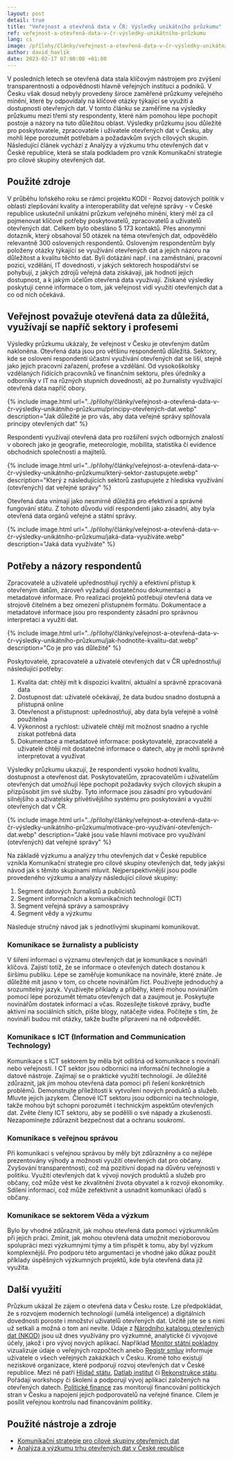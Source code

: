 ```yaml
---
layout: post
detail: true
title: "Veřejnost a otevřená data v ČR: Výsledky unikátního průzkumu"
ref: veřejnost-a-otevřená-data-v-čr-výsledky-unikátního-průzkumu
lang: cs
image: /přílohy/články/veřejnost-a-otevřená-data-v-čr-výsledky-unikátního-průzkumu/motivace-pro-využívání-otevřených-dat.webp
author: david_havlík
date: 2023-02-17 07:00:00 +01:00
---
```

V posledních letech se otevřená data stala klíčovým nástrojem pro zvýšení transparentnosti a odpovědnosti hlavně veřejných institucí a podniků. 
V Česku však dosud nebyly provedeny široce zaměřené průzkumy veřejného mínění, které by odpovídaly na klíčové otázky týkající se využití a dostupnosti otevřených dat. 
V tomto článku se zaměříme na výsledky průzkumu mezi třemi sty respondenty, které nám pomohou lépe pochopit postoje a názory na tuto důležitou oblast.
Výsledky průzkumu jsou důležité pro poskytovatele, zpracovatele i uživatele otevřených dat v Česku, aby mohli lépe porozumět potřebám a požadavkům svých cílových skupin. 
Následující článek vychází z Analýzy a výzkumu trhu otevřených dat v České republice, která se stala podkladem pro vznik Komunikační strategie pro cílové skupiny otevřených dat.

<!--more-->

## Použité zdroje

V průběhu loňského roku se rámci projektu KODI - Rozvoj datových politik v oblasti zlepšování kvality a interoperability dat veřejné správy - v České republice uskutečnil unikátní průzkum veřejného mínění, který měl za cíl pojmenovat klíčové potřeby poskytovatelů, zpracovatelů a uživatelů otevřených dat.
Celkem bylo obesláno 5 173 kontaktů.
Přes anonymní dotazník, který obsahoval 50 otázek na téma otevřených dat, odpovědělo relevantně 300 oslovených respondentů. 
Osloveným respondentům byly položeny otázky týkající se využívání otevřených dat a jejich názoru na důležitost a kvalitu těchto dat.
Byli dotázáni např. i na zaměstnání, pracovní pozici, vzdělání, IT dovednosti, v jakých sektorech hospodářství se pohybují, z jakých zdrojů veřejná data získávají, jak hodnotí jejich dostupnost, a k jakým účelům otevřená data využívají.
Získané výsledky poskytují cenné informace o tom, jak veřejnost vidí využití otevřených dat a co od nich očekává.

## Veřejnost považuje otevřená data za důležitá, využívají se napříč sektory i profesemi

Výsledky průzkumu ukázaly, že veřejnost v Česku je otevřeným datům nakloněna. 
Otevřená data jsou pro většinu respondentů důležitá. 
Sektory, kde se oslovení respondenti účastní využívání otevřených dat se liší, stejně jako jejich pracovní zařazení, profese a vzdělání.
Od vysokoškolsky vzdělaných řídících pracovníků ve finančním sektoru, přes úředníky a odborníky v IT na různých stupních dovedností, až po žurnalisty využívající otevřená data napříč obory.

{% include image.html url="../přílohy/články/veřejnost-a-otevřená-data-v-čr-výsledky-unikátního-průzkumu/principy-otevřených-dat.webp" description="Jak důležité je pro vás, aby data veřejné správy splňovala principy otevřených dat" %}

Respondenti využívají otevřená data pro rozšíření svých odborných znalostí v oborech jako je geografie, meteorologie, mobilita, statistika či evidence obchodních společnosti a majitelů.

{% include image.html url="../přílohy/články/veřejnost-a-otevřená-data-v-čr-výsledky-unikátního-průzkumu/který-sektor-zastupujete.webp" description="Který z následujících sektorů zastupujete z hlediska využívání (otevřených) dat veřejné správy" %}

Otevřená data vnímají jako nesmírně důležitá pro efektivní a správné fungování státu.
Z tohoto důvodu vidí respondenti jako zásadní, aby byla otevřená data orgánů veřejné a státní správy. 

{% include image.html url="../přílohy/články/veřejnost-a-otevřená-data-v-čr-výsledky-unikátního-průzkumu/jaká-data-využíváte.webp" description="Jaká data využíváte" %}

## Potřeby a názory respondentů

Zpracovatelé a uživatelé upřednostňují rychlý a efektivní přístup k otevřeným datům, zároveň vyžadují dostatečnou dokumentaci a metadatové informace. 
Pro realizaci projektů potřebují otevřená data ve strojově čitelném a bez omezení přístupném formátu.
Dokumentace a metadatové informace jsou pro respondenty zásadní pro správnou interpretaci a využití dat.

{% include image.html url="../přílohy/články/veřejnost-a-otevřená-data-v-čr-výsledky-unikátního-průzkumu/jak-hodnotíte-kvalitu-dat.webp" description="Co je pro vás důležité" %}

Poskytovatelé, zpracovatelé a uživatelé otevřených dat v ČR upřednostňují následující potřeby:

1. Kvalita dat: chtějí mít k dispozici kvalitní, aktuální a správně zpracovaná data
2. Dostupnost dat: uživatelé očekávají, že data budou snadno dostupná a přístupná online
3. Otevřenost a přístupnost: upřednostňují, aby data byla veřejně a volně použitelná
4. Výkonnost a rychlost: uživatelé chtějí mít možnost snadno a rychle získat potřebná data
5. Dokumentace a metadatové informace: poskytovatelé, zpracovatelé a uživatelé chtějí mít dostatečné informace o datech, aby je mohli správně interpretovat a využívat

Výsledky průzkumu ukazují, že respondenti vysoko hodnotí kvalitu, dostupnost a otevřenost dat. 
Poskytovatelům, zpracovatelům i uživatelům otevřených dat umožňují lépe pochopit požadavky svých cílových skupin a přizpůsobit jim své služby.
Tyto informace jsou zásadní pro vybudování silnějšího a uživatelsky přívětivějšího systému pro poskytování a využití otevřených dat v ČR. 

{% include image.html url="../přílohy/články/veřejnost-a-otevřená-data-v-čr-výsledky-unikátního-průzkumu/motivace-pro-využívání-otevřených-dat.webp" description="Jaké jsou vaše hlavní motivace pro využívání (otevřených) dat veřejné správy" %}

Na základě výzkumu a analýzy trhu otevřených dat v České republice vznikla Komunikační strategie pro cílové skupiny otevřených dat, tedy jakýsi návod jak s těmito skupinami mluvit.
Nejperspektivnější jsou podle provedeného výzkumu a analýzy následující cílové skupiny:

1. Segment datových žurnalistů a publicistů
2. Segment informačních a komunikačních technologií (ICT)
3. Segment veřejná správy a samosprávy
4. Segment vědy a výzkumu

Následuje stručný návod jak s jednotlivými skupinami komunikovat. 

### Komunikace se žurnalisty a publicisty

V šíření informací o významu otevřených dat je komunikace s novináři klíčová.
Zajistí totiž, že se informace o otevřených datech dostanou k širšímu publiku.
Lépe se zaměřuje komunikace na novináře, které znáte. 
Je důležité mít jasno v tom, co chcete novinářům říct. 
Použivejte jednoduchý a srozumitelný jazyk. Využívejte příklady a příběhy, které mohou novinářům pomoci lépe porozumět tématu otevřených dat a zaujmout je.
Poskytujte novinářům dostatek informací a včas. 
Rozesílejte tiskové zprávy, buďte aktivní na sociálních sítích, pište blogy, natáčejte videa. 
Počítejte s tím, že novináři budou mít otázky, takže buďte připraveni na ně odpovědět. 

### Komunikace s ICT (Information and Communication Technology)

Komunikace s ICT sektorem by měla být odlišná od komunikace s novináři nebo veřejností. I
CT sektor jsou odborníci na informační technologie a datové nástroje. 
Zajímají se o praktické využití technologií.
Je důležité zdůraznit, jak jim mohou otevřená data pomoci při řešení konkrétních problémů.
Demonstrujte příležitosti k vytvoření nových produktů a služeb. Mluvte jejich jazykem. 
Členové ICT sektoru jsou odborníci na technologie, takže mohou být schopni porozumět i technickým aspektům otevřených dat.
Zvěte členy ICT sektoru, aby se podělili o své nápady a zkušenosti. 
Nezapomínejte zdůraznit bezpečnost dat a ochranu soukromí. 

### Komunikace s veřejnou správou

Při komunikaci s veřejnou správou by měly být zdůrazněny a co nejlépe prezentovány výhody a možnosti využití otevřených dat pro občany.
Zvyšování transparentnosti, což má pozitivní dopad na důvěru veřejnosti v politiku.
Využití otevřených dat k vývoji nových produktů a služeb pro občany, což může vést ke zkvalitnění života obyvatel a k rozvoji ekonomiky. 
Sdílení informací, což může zefektivnit a usnadnit komunikaci úřadů s občany.

### Komunikace se sektorem Věda a výzkum

Bylo by vhodné zdůraznit, jak mohou otevřená data pomoci výzkumníkům při jejich práci.
Zmínit, jak mohou otevřená data umožnit mezioborovou spolupráci mezi výzkumnými týmy a tím přispět k tomu, aby byl výzkum komplexnější.
Pro podporu této argumentaci je vhodné jako důkaz použít příklady úspěšných výzkumných projektů, kde byla otevřená data již využita. 

## Další využití 

Průzkum ukázal že zájem o otevřená data v Česku roste. 
Lze předpokládat, že s rozvojem moderních technologií (umělá inteligence) a digitálních dovedností poroste i množství uživatelů otevřených dat. 
Určitě jste se s nimi už setkali a možná o tom ani nevíte. Údaje z [Národního katalogu otevřených dat (NKOD)] jsou už dnes využívány pro výzkumné, analytické či vývojové účely, jakož i pro vývoj nových aplikací.
Například [Monitor státní pokladny] vizualizuje údaje o veřejných rozpočtech anebo [Registr smluv] informuje uživatele o všech veřejných zakázkách v Česku. 
Kromě toho existují neziskové organizace, které podporují rozvoj otevřených dat v České republice. 
Mezi ně patří [Hlídač státu], [Datlab institut] či [Rekonstrukce státu].
Pořádají workshopy či školení a podporují vývoj aplikací založených na otevřených datech.
[Politické finance] zas monitorují financování politických stran v Česku a napojení jejich podporovatelů na veřejné finance.
Cílem je posílit veřejnou kontrolu nad financováním politiky.

## Použité nástroje a zdroje

- [Komunikační strategie pro cílové skupiny otevřených dat]
- [Analýza a výzkumu trhu otevřených dat v České republice]


[Národního katalogu otevřených dat (NKOD)]: https://data.gov.cz "Národní katalog otevřených dat"
[Monitor státní pokladny]: https://monitor.statnipokladna.cz/ "Monitor státní pokladny"
[Registr smluv]: https://smlouvy.gov.cz/ "Registr smluv"
[Hlídač státu]: https://www.hlidacstatu.cz/ "Hlídač státu"
[Datlab institut]: https://datlabinstitut.cz/cs/ "Datlab institut"
[Rekonstrukce státu]: https://www.rekonstrukcestatu.cz/ "Rekonstrukce státu"
[Politické finance]: https://www.politickefinance.cz/ "Politické finance"
[Komunikační strategie pro cílové skupiny otevřených dat]: /kodi/výstupy/C3V1.pdf "Komunikační strategie pro cílové skupiny otevřených dat"
[Analýza a výzkumu trhu otevřených dat v České republice]: /kodi/výstupy/C3V1/matice.xlsx "Matice k analýze a výzkumu trhu otevřených dat v České republice"
